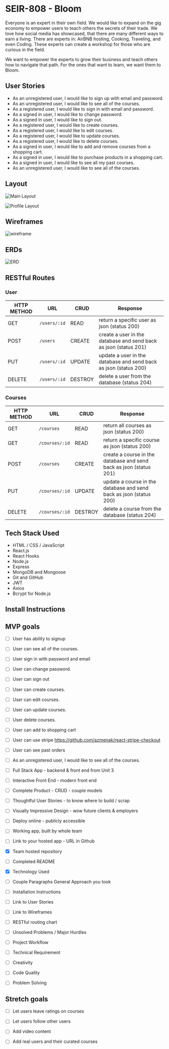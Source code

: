 # SEIR-808 - Bloom

Everyone is an expert in their own field.  We would like to expand on the gig economy to empower users to teach others the secrets of their trade.  We love how social media has showcased, that there are many different ways to earn a living.  There are experts in: AirBNB hosting, Cooking, Traveling, and even Coding. These experts can create a workshop for those who are curious in the field.

We want to empower the experts to grow their business and teach others how to navigate that path.  For the ones that want to learn, we want them to Bloom.

## User Stories

* As an unregistered user, I would like to sign up with email and password.
* As an unregistered user, I would like to see all of the courses.
* As a registered user, I would like to sign in with email and password.
* As a signed in user, I would like to change password.
* As a signed in user, I would like to sign out.
* As a registered user, I would like to create courses.
* As a registered user, I would like to edit courses.
* As a registered user, I would like to update courses.
* As a registered user, I would like to delete courses.
* As a signed in user, I would like to add and remove courses from a shopping cart.
* As a signed in user, I would like to purchase products in a shopping cart. 
* As a signed in user, I would like to see all my past courses.
* As an unregistered user, I would like to see all of the courses.

## Layout
![Main Layout](/img/mainlayout.png)

![Profile Layout](/img/profilelayout.png)

## Wireframes
![wireframe](/img/route.png)

## ERDs
![ERD](/img/cleanERD.png)

## RESTful Routes

### User
| HTTP METHOD | URL              | CRUD    | Response                              |
| ----------- | ---------------- | ------- | ------------------------------------- |
| GET | `/users/:id` | READ | return a specific user as json (status 200) |
| POST | `/users` | CREATE | create a user in the database and send back as json (status 201) |
| PUT | `/users/:id` | UPDATE | update a user in the database and send back as json (status 200) |
| DELETE | `/users/:id` | DESTROY | delete a user from the database (status 204) |


### Courses
| HTTP METHOD | URL              | CRUD    | Response                              |
| ----------- | ---------------- | ------- | ------------------------------------- |
| GET | `/courses` | READ | return all courses as json (status 200) |
| GET | `/courses/:id` | READ | return a specific course as json (status 200) |
| POST | `/courses` | CREATE | create a course in the database and send back as json (status 201) |
| PUT | `/courses/:id` | UPDATE | update a course in the database and send back as json (status 200) |
| DELETE | `/courses/:id` | DESTROY | delete a course from the database (status 204) |

## Tech Stack Used
- HTML / CSS / JavaScript
- React.js
- React Hooks
- Node.js
- Express
- MongoDB and Mongoose
- Git and GitHub
- JWT
- Axios
- Bcrypt for Node.js

## Install Instructions


## MVP goals

* [ ] User has ability to signup
* [ ] User can see all of the courses.

* [ ] User sign in with password and email
* [ ] User can change password.
* [ ] User can sign out

* [ ] User can create courses.
* [ ] User can edit courses.
* [ ] User can update courses.
* [ ] User delete courses.

* [ ] User can add to shopping cart
* [ ] User can use stripe https://github.com/azmenak/react-stripe-checkout
* [ ] User can see past orders
* [ ] As an unregistered user, I would like to see all of the courses.

* [ ] Full Stack App - backend & front end from Unit 3
* [ ] Interactive Front End - modern front end
* [ ] Complete Product - CRUD - couple models
* [ ] Thoughtful User Stories - to know where to build / scrap
* [ ] Visually Impressive Design - wow future clients & employers
* [ ] Deploy online - publicly accessible

* [ ] Working app, built by whole team
* [ ] Link to your hosted app - URL in Github
* [X] Team hosted repository

* [ ] Completed README
* [X] Technology Used
* [ ] Couple Paragraphs General Approach you took
* [ ] Installation Instructions
* [ ] Link to User Stories
* [ ] Link to Wireframes
* [ ] RESTful routing chart
* [ ] Unsolved Problems / Major Hurdles

* [ ] Project Workflow
* [ ] Technical Requirement
* [ ] Creativity
* [ ] Code Quality
* [ ] Problem Solving


## Stretch goals

* [ ] Let users leave ratings on courses
* [ ] Let users follow other users
* [ ] Add video content
* [ ] Add real users and their curated courses




